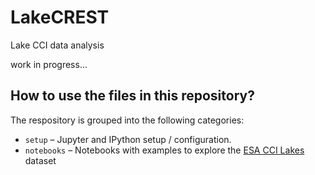 # LakeCREST
Lake CCI data analysis

work in progress...

## How to use the files in this repository?
The respository is grouped into the following categories:

- `setup` – Jupyter and IPython setup / configuration.
- `notebooks` – Notebooks with examples to explore the [ESA CCI Lakes](https://catalogue.ceda.ac.uk/uuid/ab8d21568c81491fbb9a300c36884af7) dataset
